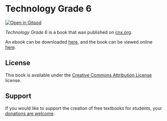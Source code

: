 # Technology Grade 6

[![Open in Gitpod](https://gitpod.io/button/open-in-gitpod.svg)](https://gitpod.io/from-referrer/)

_Technology Grade 6_ is a book that was published on [cnx.org](https://cnx.org/).

An ebook can be downloaded [here](https://github.com/cnx-user-books/cnxbook-technology-grade-6/releases/latest), and the book can be viewed online [here](https://github.com/cnx-user-books/cnxbook-technology-grade-6/releases/latest).

## License
This book is available under the [Creative Commons Attribution License](./LICENSE) license.

## Support
If you would like to support the creation of free textbooks for students, your [donations are welcome](https://riceconnect.rice.edu/donation/support-openstax-banner).
